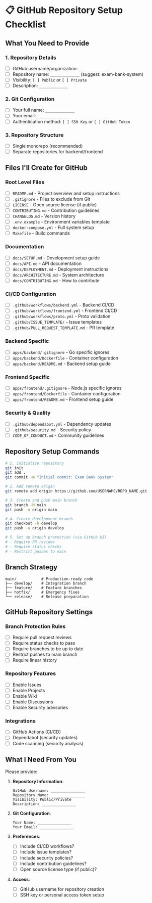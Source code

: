 # 📋 GitHub Repository Setup Checklist

## What You Need to Provide

### **1. Repository Details**
- [ ] GitHub username/organization: `_____________`
- [ ] Repository name: `_____________` (suggest: exam-bank-system)
- [ ] Visibility: `[ ] Public` or `[ ] Private`
- [ ] Description: `_____________`

### **2. Git Configuration**
- [ ] Your full name: `_____________`
- [ ] Your email: `_____________`
- [ ] Authentication method: `[ ] SSH Key` or `[ ] GitHub Token`

### **3. Repository Structure**
- [ ] Single monorepo (recommended)
- [ ] Separate repositories for backend/frontend

## Files I'll Create for GitHub

### **Root Level Files**
- [ ] `README.md` - Project overview and setup instructions
- [ ] `.gitignore` - Files to exclude from Git
- [ ] `LICENSE` - Open source license (if public)
- [ ] `CONTRIBUTING.md` - Contribution guidelines
- [ ] `CHANGELOG.md` - Version history
- [ ] `.env.example` - Environment variables template
- [ ] `docker-compose.yml` - Full system setup
- [ ] `Makefile` - Build commands

### **Documentation**
- [ ] `docs/SETUP.md` - Development setup guide
- [ ] `docs/API.md` - API documentation
- [ ] `docs/DEPLOYMENT.md` - Deployment instructions
- [ ] `docs/ARCHITECTURE.md` - System architecture
- [ ] `docs/CONTRIBUTING.md` - How to contribute

### **CI/CD Configuration**
- [ ] `.github/workflows/backend.yml` - Backend CI/CD
- [ ] `.github/workflows/frontend.yml` - Frontend CI/CD
- [ ] `.github/workflows/proto.yml` - Proto validation
- [ ] `.github/ISSUE_TEMPLATE/` - Issue templates
- [ ] `.github/PULL_REQUEST_TEMPLATE.md` - PR template

### **Backend Specific**
- [ ] `apps/backend/.gitignore` - Go specific ignores
- [ ] `apps/backend/Dockerfile` - Container configuration
- [ ] `apps/backend/README.md` - Backend setup guide

### **Frontend Specific**
- [ ] `apps/frontend/.gitignore` - Node.js specific ignores
- [ ] `apps/frontend/Dockerfile` - Container configuration
- [ ] `apps/frontend/README.md` - Frontend setup guide

### **Security & Quality**
- [ ] `.github/dependabot.yml` - Dependency updates
- [ ] `.github/security.md` - Security policy
- [ ] `CODE_OF_CONDUCT.md` - Community guidelines

## Repository Setup Commands

```bash
# 1. Initialize repository
git init
git add .
git commit -m "Initial commit: Exam Bank System"

# 2. Add remote origin
git remote add origin https://github.com/USERNAME/REPO_NAME.git

# 3. Create and push main branch
git branch -M main
git push -u origin main

# 4. Create development branch
git checkout -b develop
git push -u origin develop

# 5. Set up branch protection (via GitHub UI)
# - Require PR reviews
# - Require status checks
# - Restrict pushes to main
```

## Branch Strategy

```
main/           # Production-ready code
├── develop/    # Integration branch
├── feature/    # Feature branches
├── hotfix/     # Emergency fixes
└── release/    # Release preparation
```

## GitHub Repository Settings

### **Branch Protection Rules**
- [ ] Require pull request reviews
- [ ] Require status checks to pass
- [ ] Require branches to be up to date
- [ ] Restrict pushes to main branch
- [ ] Require linear history

### **Repository Features**
- [ ] Enable Issues
- [ ] Enable Projects
- [ ] Enable Wiki
- [ ] Enable Discussions
- [ ] Enable Security advisories

### **Integrations**
- [ ] GitHub Actions (CI/CD)
- [ ] Dependabot (security updates)
- [ ] Code scanning (security analysis)

## What I Need From You

Please provide:

1. **Repository Information**:
   ```
   GitHub Username: _______________
   Repository Name: _______________
   Visibility: Public/Private
   Description: _______________
   ```

2. **Git Configuration**:
   ```
   Your Name: _______________
   Your Email: _______________
   ```

3. **Preferences**:
   - [ ] Include CI/CD workflows?
   - [ ] Include issue templates?
   - [ ] Include security policies?
   - [ ] Include contribution guidelines?
   - [ ] Open source license type (if public)?

4. **Access**:
   - [ ] GitHub username for repository creation
   - [ ] SSH key or personal access token setup
